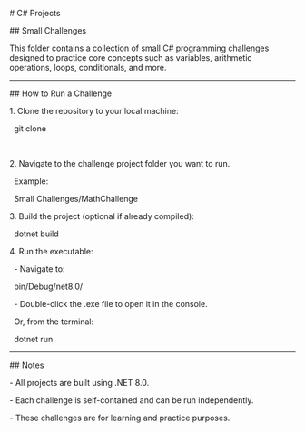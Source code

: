 \# C# Projects



\## Small Challenges



This folder contains a collection of small C# programming challenges designed to practice core concepts such as variables, arithmetic operations, loops, conditionals, and more.



---



\## How to Run a Challenge



1\. Clone the repository to your local machine:

&nbsp;  git clone <repository-url>

&nbsp;  

2\. Navigate to the challenge project folder you want to run.  

&nbsp;  Example:

&nbsp;  Small Challenges/MathChallenge



3\. Build the project (optional if already compiled):

&nbsp;  dotnet build



4\. Run the executable:

&nbsp;  - Navigate to:

&nbsp;    bin/Debug/net8.0/

&nbsp;  - Double-click the .exe file to open it in the console.  

&nbsp;    Or, from the terminal:

&nbsp;    dotnet run



---



\## Notes

\- All projects are built using .NET 8.0.  

\- Each challenge is self-contained and can be run independently.  

\- These challenges are for learning and practice purposes.



# 

